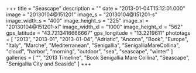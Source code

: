 +++
title = "Seascape"
description = ""
date = "2013-01-04T15:12:01.000"
image = "20130104@151201"
image_s = "20130104@151201-s"
image_width_s = "400"
image_height_s = "225"
image_xl = "20130104@151201-xl"
image_width_xl = "1000"
image_height_xl = "562"
gps_latitude = "43.7213416666667"
gps_longitude = "13.2219611"
phototags = [ "2013", "2013-01", "2013-01-04", "Adriatic", "Ancona", "Book", "Europe", "Italy", "Marche", "Mediterranean", "Senigallia", "SenigalliaMareCollina", "cloud", "harbor", "morning", "outdoor", "sea", "seascape", "winter" ]
galleries = [ "", "2013 Timeline", "Book Senigallia Mare Collina", "Seascape", "Senigallia City and Seaside" ]
+++
